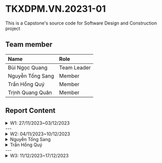 # TKXDPM.VN.20231-01

This is a Capstone's source code for Software Design and Construction project

## Team member

| Name            | Role        |
| :-------------- | :---------- |
| Bùi Ngọc Quang  | Team Leader |
| Nguyễn Tống Sang| Member      |
| Trần Hồng Quý   | Member      |
| Trịnh Quang Quân| Member      |

## Report Content
<details>
  <summary>W1: 27/11/2023~03/12/2023 </summary>
<br>
<details>
<summary>Bùi Ngọc Quang</summary>
<br>

- Assigned tasks:
  - Add cancel and back buttons to screens
  - Add field value validations (incomplete)(already added in first commit)
  - Partial implementation of connection to VNPay (incomplete)
  - Comment coupling on interbank subsystem

- Implementation details:
  - Pull Request(s): [First request](https://github.com/QuestionMr/TKXDPM.KHMT.20231-19/pull/1)
                     [Second request](https://github.com/QuestionMr/TKXDPM.KHMT.20231-19/pull/8)
  - Specific implementation details:
    - Cancel and back buttons added to fxml files to allow going back to previous screens
    - Validation functions of name, card number, and security code
    - Test VNPay connection class (incomplete due to VNPay server issues)

</details>
<details>
<summary>Trịnh Quang Quân</summary>
<br>

- Assigned tasks:
  - Create branch test for me
  - Do work related to ViewCart
- Implementation details:
  - Pull Request(s): [Test](https://github.com/QuestionMr/TKXDPM.KHMT.20231-19/pull/2)
  - Pull Request(s): [First request](https://github.com/QuestionMr/TKXDPM.KHMT.20231-19/pull/6)
  - Comment control coupling relate to ViewCart
</details>
<details>
<summary>Nguyễn Tống Sang</summary>
<br>

- Assigned tasks:
  - Create branch test for me
  - Do work related to PlaceOrder
- Implementation details:
  - Pull Request(s): [Test](https://github.com/QuestionMr/TKXDPM.KHMT.20231-19/pull/3)
</details>
<details>
<summary>Trần Hồng Quý</summary>
<br>

- Assigned tasks:
  - Create branch test for me
  - Do work related to UI
- Implementation details:
  - Pull Request(s): [Test](https://github.com/QuestionMr/TKXDPM.KHMT.20231-19/pull/4)
</details>
</details>
---
<details>
  <summary>W2: 04/11/2023~10/12/2023 </summary>
<br>
<details>
<summary>Bùi Ngọc Quang</summary>
<br>

- Assigned tasks:
  - Comment cohesion on interbank subsystem

- Implementation details:
  - Pull Request(s): [Request](https://github.com/QuestionMr/TKXDPM.KHMT.20231-19/pull/10)
  - Specific implementation details:
    - Comment cohesion on interbank subsystem

</details>
<summary>Trịnh Quang Quân</summary>
<br>

- Assigned tasks:
  - Comment cohesion on interbank subsystem

- Implementation details:
  - Pull Request(s): [First request](https://github.com/QuestionMr/TKXDPM.KHMT.20231-19/pull/9)
  - Pull Request(s): [Second request](https://github.com/QuestionMr/TKXDPM.KHMT.20231-19/pull/19)
  - Specific implementation details:
    - Comment cohesion on interbank subsystem

</details>
<details>
<summary>Nguyễn Tống Sang</summary>
<br>

- Assigned tasks:
  - Comment cohesion on payment subsystem

- Implementation details:
  - Pull Request(s): [Request](https://github.com/QuestionMr/TKXDPM.KHMT.20231-19/pull/11)
  - Specific implementation details:
    - Comment cohesion on payment subsystem

</details>

<details>
<summary>Trần Hồng Quý</summary>
<br>

- Assigned tasks:
  - Comment coupling and cohesion on shipping views
- Implementation details:
  - Pull Request(s): [Test](https://github.com/QuestionMr/TKXDPM.KHMT.20231-19/pull/12)
  - Specific implementation details:
    - Comment coupling and cohesion on shipping views
</details>
</details>
---
<details>
  <summary>W3: 11/12/2023~17/12/2023 </summary>
<br>
<details>
<summary>Bùi Ngọc Quang</summary>
<br>

- Assigned tasks:
  - Comment violations of design principles on interbank subsystem module
  - Testing webview in VNPayTest to open url directly in the application

- Implementation details:
  - Pull Request(s): [Request](https://github.com/QuestionMr/TKXDPM.KHMT.20231-19/pull/18)
  - Specific implementation details:
    - Comment violations of design principles on interbank subsystem module

</details>
</details>